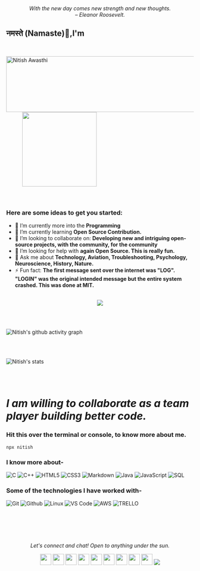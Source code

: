<!-- QUOTE:START -->
<p align="center"><br><i>With the new day comes new strength and new thoughts.</i><br><i>– Eleanor Roosevelt.</i><br></p>
<!-- QUOTE:END -->

### <h2>नमस्ते (Namaste)🙏,I'm</h2>
  <br>

<img align="left"  src="https://media.giphy.com/media/QvkZcmITuZ3RejQOtQ/giphy.gif" alt="Nitish Awasthi" width="600" height="150"/> &nbsp; &nbsp; &nbsp;&nbsp; &nbsp; &nbsp;
<img align="" src="https://media.giphy.com/media/jRf5fsn8G6YaogAWxn/giphy.gif" width="200" height="200"/>
</br></br></br>


 
### Here are some ideas to get you started:</br>
- 🔭 I’m currently more into the **Programming**
- 🌱 I’m currently learning **Open Source Contribution.**
- 👯 I’m looking to collaborate on: **Developing new and intriguing open-source projects, with the community, for the community**
- 🤔 I’m looking for help with **again Open Source. This is really fun.**
- 💬 Ask me about **Technology, Aviation, Troubleshooting, Psychology, Neuroscience, History, Nature.**
- ⚡ Fun fact: **The first message sent over the internet was "LOG". "LOGIN" was the original intended message but the entire system crashed. This was done at MIT.**
</br></br>
<p align="center"> <a href="https://github.com/ryo-ma/github-profile-trophy"><img src="https://github-profile-trophy.vercel.app/?username=Nitish-Awasthi&margin-w=8&title=Joined2020,Commit,PullRequest,Followers,Issues,Repositories" /></a> </p>
<br><br>


![Nitish's github activity graph](https://activity-graph.herokuapp.com/graph?username=nitish-awasthi&theme=xcode)

</br></br>



![Nitish's stats](https://github-readme-streak-stats.herokuapp.com/?user=nitish-awasthi)

</br></br>

# *I am willing to collaborate as a team player building better code.*

### Hit this over the terminal or console, to know more about me.
```
npx nitish
```

### I know more about- </br>
![C](https://img.shields.io/badge/-C-000000?style=for-the-badge&logo=C)
![C++](https://img.shields.io/badge/-C++-000000?style=for-the-badge&logo=C%2B%2B&logoColor=00599C)
![HTML5](https://img.shields.io/badge/-HTML5-000000?style=for-the-badge&logo=HTML5)
![CSS3](https://img.shields.io/badge/-CSS3-000000?style=for-the-badge&logo=CSS3)
![Markdown](http://img.shields.io/badge/-Markdown-000000?style=for-the-badge&logo=Markdown&logoColor=magenta)
![Java](https://img.shields.io/badge/-Java-000000?style=for-the-badge&logo=Java&logoColor=007396)
![JavaScript](https://img.shields.io/badge/-JavaScript-000000?style=for-the-badge&logo=javascript)
![SQL](https://img.shields.io/badge/-SQL-000000?style=for-the-badge&logo=MySQL)

### Some of the technologies I have worked with-</br>
![Git](http://img.shields.io/badge/-Git-000000?style=for-the-badge&logo=Git)
![Github](http://img.shields.io/badge/-Github-000000?style=for-the-badge&logo=Github&logoColor=green)
![Linux](http://img.shields.io/badge/-Linux-000000?style=for-the-badge&logo=linux)
![VS Code](http://img.shields.io/badge/-VS%20Code-000000?style=for-the-badge&logo=Visual-studio-code&logoColor=blue)
![AWS](http://img.shields.io/badge/-AWS-000000?style=for-the-badge&logo=Amazon-aws&logoColor=cyan)
![TRELLO](http://img.shields.io/badge/-Trello-000000?style=for-the-badge&logo=trello&logoColor=blue)
</br></br></br></br>

&nbsp;
<p align="center">
  <i>Let's connect and chat! Open to anything under the sun.</i>

  <p align="center">
    <a href="https://twitter.com/naimish860" alt="Twitter"><img src="https://github.com/nitish-awasthi/nitish-awasthi/blob/master/twitter.png" height="30" width="30"></a>     
    <a href="https://www.linkedin.com/in/anitish/" alt="Linkedin"><img src="https://github.com/nitish-awasthi/nitish-awasthi/blob/master/174857.png" height="30" width="30"></a>
  <a href="https://www.facebook.com/naimish.awasthi.98" alt="Facebook"><img src="https://github.com/nitish-awasthi/nitish-awasthi/blob/master/1024px-Facebook_Logo_(2019).png" height="30" width="30"></a>
  <a href="https://www.instagram.com/shutup_nitish" alt="Facebook"><img src="https://github.com/nitish-awasthi/nitish-awasthi/blob/master/instagram-logo-png-transparent-background-hd-3.png" height="30" width="30"></a>
  <a href="https://www.dev.to/nitishawasthi" alt="dev.to"><img src="https://github.com/nitish-awasthi/nitish-awasthi/blob/master/download.png" height="30" width="30"></a>
  <a href="https://fosstodon.org/@nitishawasthi" alt="mastodon"><img src="https://github.com/nitish-awasthi/nitish-awasthi/blob/master/1200px-Mastodon_Logotype_(Simple).svg.png" height="30" width="30"></a>
  <a href="https://codechef.com/anitish_225" alt="Codechef"><img src="https://github.com/nitish-awasthi/nitish-awasthi/blob/master/c5d9fc1e18bcf039f464c2ab6cfb3eb6.jpg" height="30" width="30"></a>
  <a href="https://stackoverflow.com/users/14270388/nitish-awasthi" alt="Stackoverflow"><img src="https://github.com/nitish-awasthi/nitish-awasthi/blob/master/2113121.jpg" height="30" width="30"></a>
    <a href="mailto:anitish.225@gmail.com" alt="Contact me"><img src="https://github.com/nitish-awasthi/nitish-awasthi/blob/master/gmail-512.webp" height="30" width="30"></a>
    <a href="https://nitishawasthi.com" alt="My site"><img src="https://raw.githubusercontent.com/jayehernandez/jayehernandez/3f5402efef9a0ae89211a6e04609558e862ca616/readme/external-link-line.svg"></a>
  </p>


